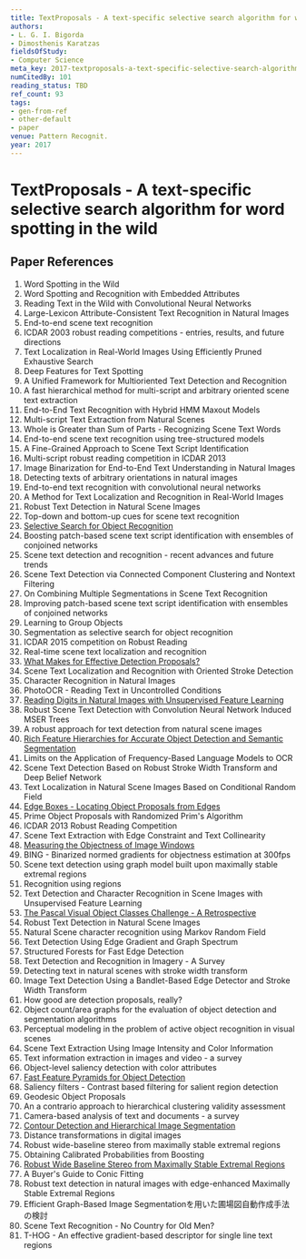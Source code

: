 ```yaml
---
title: TextProposals - A text-specific selective search algorithm for word spotting in the wild
authors:
- L. G. I. Bigorda
- Dimosthenis Karatzas
fieldsOfStudy:
- Computer Science
meta_key: 2017-textproposals-a-text-specific-selective-search-algorithm-for-word-spotting-in-the-wild
numCitedBy: 101
reading_status: TBD
ref_count: 93
tags:
- gen-from-ref
- other-default
- paper
venue: Pattern Recognit.
year: 2017
---
```


# TextProposals - A text-specific selective search algorithm for word spotting in the wild

## Paper References

1. Word Spotting in the Wild
2. Word Spotting and Recognition with Embedded Attributes
3. Reading Text in the Wild with Convolutional Neural Networks
4. Large-Lexicon Attribute-Consistent Text Recognition in Natural Images
5. End-to-end scene text recognition
6. ICDAR 2003 robust reading competitions - entries, results, and future directions
7. Text Localization in Real-World Images Using Efficiently Pruned Exhaustive Search
8. Deep Features for Text Spotting
9. A Unified Framework for Multioriented Text Detection and Recognition
10. A fast hierarchical method for multi-script and arbitrary oriented scene text extraction
11. End-to-End Text Recognition with Hybrid HMM Maxout Models
12. Multi-script Text Extraction from Natural Scenes
13. Whole is Greater than Sum of Parts - Recognizing Scene Text Words
14. End-to-end scene text recognition using tree-structured models
15. A Fine-Grained Approach to Scene Text Script Identification
16. Multi-script robust reading competition in ICDAR 2013
17. Image Binarization for End-to-End Text Understanding in Natural Images
18. Detecting texts of arbitrary orientations in natural images
19. End-to-end text recognition with convolutional neural networks
20. A Method for Text Localization and Recognition in Real-World Images
21. Robust Text Detection in Natural Scene Images
22. Top-down and bottom-up cues for scene text recognition
23. [Selective Search for Object Recognition](2013-selective-search-for-object-recognition)
24. Boosting patch-based scene text script identification with ensembles of conjoined networks
25. Scene text detection and recognition - recent advances and future trends
26. Scene Text Detection via Connected Component Clustering and Nontext Filtering
27. On Combining Multiple Segmentations in Scene Text Recognition
28. Improving patch-based scene text script identification with ensembles of conjoined networks
29. Learning to Group Objects
30. Segmentation as selective search for object recognition
31. ICDAR 2015 competition on Robust Reading
32. Real-time scene text localization and recognition
33. [What Makes for Effective Detection Proposals?](2016-what-makes-for-effective-detection-proposals)
34. Scene Text Localization and Recognition with Oriented Stroke Detection
35. Character Recognition in Natural Images
36. PhotoOCR - Reading Text in Uncontrolled Conditions
37. [Reading Digits in Natural Images with Unsupervised Feature Learning](2011-reading-digits-in-natural-images-with-unsupervised-feature-learning)
38. Robust Scene Text Detection with Convolution Neural Network Induced MSER Trees
39. A robust approach for text detection from natural scene images
40. [Rich Feature Hierarchies for Accurate Object Detection and Semantic Segmentation](2014-rich-feature-hierarchies-for-accurate-object-detection-and-semantic-segmentation)
41. Limits on the Application of Frequency-Based Language Models to OCR
42. Scene Text Detection Based on Robust Stroke Width Transform and Deep Belief Network
43. Text Localization in Natural Scene Images Based on Conditional Random Field
44. [Edge Boxes - Locating Object Proposals from Edges](2014-edge-boxes-locating-object-proposals-from-edges)
45. Prime Object Proposals with Randomized Prim's Algorithm
46. ICDAR 2013 Robust Reading Competition
47. Scene Text Extraction with Edge Constraint and Text Collinearity
48. [Measuring the Objectness of Image Windows](2012-measuring-the-objectness-of-image-windows)
49. BING - Binarized normed gradients for objectness estimation at 300fps
50. Scene text detection using graph model built upon maximally stable extremal regions
51. Recognition using regions
52. Text Detection and Character Recognition in Scene Images with Unsupervised Feature Learning
53. [The Pascal Visual Object Classes Challenge - A Retrospective](2014-the-pascal-visual-object-classes-challenge-a-retrospective)
54. Robust Text Detection in Natural Scene Images
55. Natural Scene character recognition using Markov Random Field
56. Text Detection Using Edge Gradient and Graph Spectrum
57. Structured Forests for Fast Edge Detection
58. Text Detection and Recognition in Imagery - A Survey
59. Detecting text in natural scenes with stroke width transform
60. Image Text Detection Using a Bandlet-Based Edge Detector and Stroke Width Transform
61. How good are detection proposals, really?
62. Object count/area graphs for the evaluation of object detection and segmentation algorithms
63. Perceptual modeling in the problem of active object recognition in visual scenes
64. Scene Text Extraction Using Image Intensity and Color Information
65. Text information extraction in images and video - a survey
66. Object-level saliency detection with color attributes
67. [Fast Feature Pyramids for Object Detection](2014-fast-feature-pyramids-for-object-detection)
68. Saliency filters - Contrast based filtering for salient region detection
69. Geodesic Object Proposals
70. An a contrario approach to hierarchical clustering validity assessment
71. Camera-based analysis of text and documents - a survey
72. [Contour Detection and Hierarchical Image Segmentation](2011-contour-detection-and-hierarchical-image-segmentation)
73. Distance transformations in digital images
74. Robust wide-baseline stereo from maximally stable extremal regions
75. Obtaining Calibrated Probabilities from Boosting
76. [Robust Wide Baseline Stereo from Maximally Stable Extremal Regions](2002-robust-wide-baseline-stereo-from-maximally-stable-extremal-regions)
77. A Buyer's Guide to Conic Fitting
78. Robust text detection in natural images with edge-enhanced Maximally Stable Extremal Regions
79. Efficient Graph-Based Image Segmentationを用いた圃場図自動作成手法の検討
80. Scene Text Recognition - No Country for Old Men?
81. T-HOG - An effective gradient-based descriptor for single line text regions
